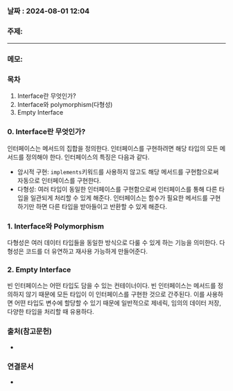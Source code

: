 
### 날짜 : 2024-08-01 12:04

### 주제: 

---
### 메모: 
### 목차
1. Interface란 무엇인가?
2. Interface와 polymorphism(다형성)
3. Empty Interface

### 0. Interface란 무엇인가?
인터페이스는 메서드의 집합을 정의한다. 인터페이스를 구현하려면 해당 타입의 모든 메서드를 정의해야 한다. 인터페이스의 특징은 다음과 같다.

- 암시적 구현: ```implements```키워드를 사용하지 않고도 해당 메서드를 구현함으로써 자동으로 인터페이스를 구현한다.
- 다형성: 여러 타입이 동일한 인터페이스를 구현함으로써 인터페이스를 통해 다른 타입을 일관되게 처리할 수 있게 해준다. 인터페이스는 함수가 필요한 메서드를 구현하기만 하면 다른 타입을 받아들이고 반환할 수 있게 해준다.

### 1. Interface와 Polymorphism
다형성은 여러 데이터 타입들을 동일한 방식으로 다룰 수 있게 하는 기능을 의미한다. 다형성은 코드를 더 유연하고 재사용 가능하게 만들어준다.

### 2. Empty Interface
빈 인터페이스는 어떤 타입도 담을 수 있는 컨테이너이다. 빈 인터페이스는 메서드를 정의하지 않기 때문에 모든 타입이 이 인터페이스를 구현한 것으로 간주된다.
이를 사용하면 어떤 타입도 변수에 할당할 수 있기 때문에 일반적으로 제네릭, 임의의 데이터 저장, 다양한 타입을 처리할 때 유용하다.


### 출처(참고문헌)
-

### 연결문서
-